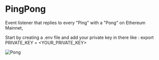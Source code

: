 # PingPong
Event listener that replies to every "Ping" with a "Pong" on Ethereum Mainnet,

Start by creating a .env file and add your private key in there like :
export PRIVATE_KEY = <YOUR_PRIVATE_KEY>

![Pong](https://user-images.githubusercontent.com/79459355/162221952-360b9043-732f-49ab-a886-e784caffe516.png)
